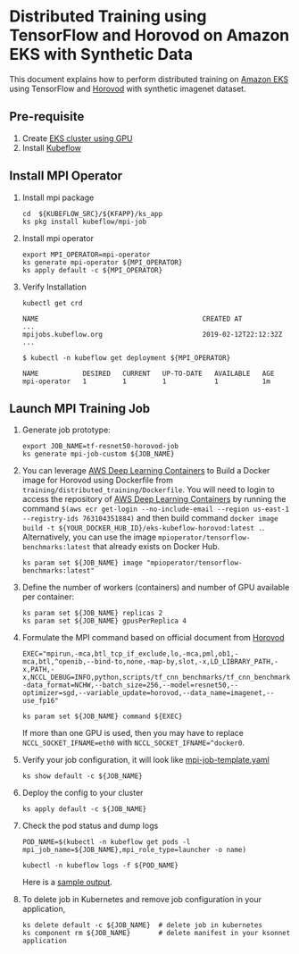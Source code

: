 # Distributed Training using TensorFlow and Horovod on Amazon EKS with Synthetic Data

This document explains how to perform distributed training on [Amazon EKS](https://aws.amazon.com/eks/) using TensorFlow and [Horovod](https://github.com/uber/horovod) with synthetic imagenet dataset.

## Pre-requisite

1. Create [EKS cluster using GPU](../../eks-gpu.md)
1. Install [Kubeflow](../../kubeflow.md)

## Install MPI Operator

1. Install mpi package

   ```
   cd  ${KUBEFLOW_SRC}/${KFAPP}/ks_app
   ks pkg install kubeflow/mpi-job
   ```

1. Install mpi operator

   ```
   export MPI_OPERATOR=mpi-operator
   ks generate mpi-operator ${MPI_OPERATOR}
   ks apply default -c ${MPI_OPERATOR}
   ```

1. Verify Installation

   ```
   kubectl get crd

   NAME                                         CREATED AT
   ...
   mpijobs.kubeflow.org                         2019-02-12T22:12:32Z
   ...

   $ kubectl -n kubeflow get deployment ${MPI_OPERATOR}

   NAME           DESIRED   CURRENT   UP-TO-DATE   AVAILABLE   AGE
   mpi-operator   1         1         1            1           1m
   ```

## Launch MPI Training Job

1. Generate job prototype:

   ```
   export JOB_NAME=tf-resnet50-horovod-job
   ks generate mpi-job-custom ${JOB_NAME}
   ```

1. You can leverage [AWS Deep Learning Containers](https://aws.amazon.com/machine-learning/containers/) to Build a Docker image for Horovod using Dockerfile from `training/distributed_training/Dockerfile`. You will need to login to access the repository of [AWS Deep Learning Containers](https://aws.amazon.com/machine-learning/containers/) by running the command `$(aws ecr get-login --no-include-email --region us-east-1 --registry-ids 763104351884)` and then build command `docker image build -t ${YOUR_DOCKER_HUB_ID}/eks-kubeflow-horovod:latest .`. Alternatively, you can use the image `mpioperator/tensorflow-benchmarks:latest` that already exists on Docker Hub.

   ```
   ks param set ${JOB_NAME} image "mpioperator/tensorflow-benchmarks:latest"
   ```

1. Define the number of workers (containers) and number of GPU available per container:

   ```
   ks param set ${JOB_NAME} replicas 2
   ks param set ${JOB_NAME} gpusPerReplica 4
   ```

1. Formulate the MPI command based on official document from [Horovod](https://github.com/uber/horovod)

    ```
    EXEC="mpirun,-mca,btl_tcp_if_exclude,lo,-mca,pml,ob1,-mca,btl,^openib,--bind-to,none,-map-by,slot,-x,LD_LIBRARY_PATH,-x,PATH,-x,NCCL_DEBUG=INFO,python,scripts/tf_cnn_benchmarks/tf_cnn_benchmarks.py,--data_format=NCHW,--batch_size=256,--model=resnet50,--optimizer=sgd,--variable_update=horovod,--data_name=imagenet,--use_fp16"

    ks param set ${JOB_NAME} command ${EXEC}
    ```

    If more than one GPU is used, then you may have to replace `NCCL_SOCKET_IFNAME=eth0` with `NCCL_SOCKET_IFNAME=^docker0`.

1. Verify your job configuration, it will look like [mpi-job-template.yaml](../../samples/imagenet/distributed_training/mpi-job-template.yaml)

    ```
    ks show default -c ${JOB_NAME}
    ```

1. Deploy the config to your cluster

    ```
    ks apply default -c ${JOB_NAME}
    ```

1. Check the pod status and dump logs

    ```
    POD_NAME=$(kubectl -n kubeflow get pods -l mpi_job_name=${JOB_NAME},mpi_role_type=launcher -o name)

    kubectl -n kubeflow logs -f ${POD_NAME}
    ```

    Here is a [sample output](logs/tensorflow-horovod-synthetic-log.txt).

1. To delete job in Kubernetes and remove job configuration in your application,

    ```
    ks delete default -c ${JOB_NAME}  # delete job in kubernetes
    ks component rm ${JOB_NAME}       # delete manifest in your ksonnet application
    ```
